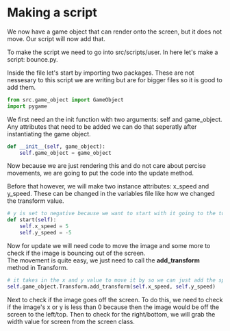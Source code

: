 # Making a script
We now have a game object that can render onto the screen, but it does not move. Our script will now add that. <br />

To make the script we need to go into src/scripts/user. In here let's make a script: bounce.py. <br />

Inside the file let's start by importing two packages. These are not nessesary to this script we are writing but are for bigger files so it is good to add them. 
```python
from src.game_object import GameObject
import pygame
```
We first need an the init function with two arguments: self and game_object. Any attributes that need to be added we can do that seperatly after instantiating the game object.<br />
```python
def __init__(self, game_object):
	self.game_object = game_object
```
Now because we are just rendering this and do not care about percise movements, we are going to put the code into the update method. <br />

Before that however, we will make two instance attributes: x_speed and y_speed. These can be changed in the variables file like how we changed the transform value. <br />
```python
# y is set to negative because we want to start with it going to the top right corner and (0,0) is in the top left.
def start(self):
    self.x_speed = 5
    self.y_speed = -5
```
Now for update we will need code to move the image and some more to check if the image is bouncing out of the screen.<br />
The movement is quite easy, we just need to call the __add_transform__ method in Transform. <br />
```python
# it takes in the x and y value to move it by so we can just add the speed values.
self.game_object.Transform.add_transform(self.x_speed, self.y_speed)
```
Next to check if the image goes off the screen. To do this, we need to check if the image's x or y is less than 0 because then the image would be off the screen to the left/top. Then to check for the right/bottom, we will grab the width value for screen from the screen class. <br />